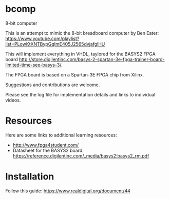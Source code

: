 # bcomp
8-bit computer

This is an attempt to mimic the 8-bit breadboard computer by Ben Eater: https://www.youtube.com/playlist?list=PLowKtXNTBypGqImE405J2565dvjafglHU

This will implement everything in VHDL, taylored for the BASYS2 FPGA board http://store.digilentinc.com/basys-2-spartan-3e-fpga-trainer-board-limited-time-see-basys-3/.

The FPGA board is based on a Spartan-3E FPGA chip from Xilinx.

Suggestions and contributions are welcome.

Please see the log file for implementation details and links to individual videos.

# Resources
Here are some links to additional learning resources:
* http://www.fpga4student.com/
* Datasheet for the BASYS2 board: https://reference.digilentinc.com/_media/basys2:basys2_rm.pdf

# Installation
Follow this guide: https://www.realdigital.org/document/44

